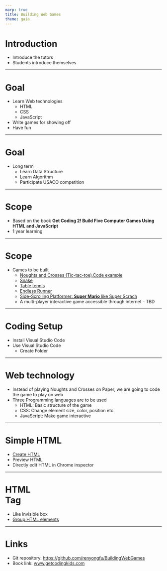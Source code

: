 ```yaml
---
marp: true
title: Building Web Games
theme: gaia
---
```


# Introduction
- Introduce the tutors
- Students introduce themselves
---

# Goal
- Learn Web technologies
  - HTML
  - CSS
  - JavaScript
- Write games for showing off
- Have fun
---
# Goal
- Long term
  - Learn Data Structure
  - Learn Algorithm
  - Participate USACO competition
---

# Scope
- Based on the book **Get Coding 2! Build Five Computer Games Using HTML and JavaScript**
- 1 year learning
---

# Scope
- Games to be built
  - [Noughts and Crosses (Tic-tac-toe)](https://www.youtube.com/watch?v=5SdW0_wTX5c),[Code example](../../Code/snake/mission_2_snake.html)
  - [Snake](./res/snake.gif)
  - [Table tennis](../../Code/mission_3_table_tennis/tableTennis.html)
  - [Endless Runner](../../Code/mission_4_endless_running/endless_running.html)
  - [Side-Scrolling Platformer: **Super Mario** like Super Scrach](../../Code/mission_5_super_scratch/super_scratch.html)
  - A multi-player interactive game accessible through internet - TBD
---

# Coding Setup
- Install Visual Studio Code
- Use Visual Studio Code
  - Create Folder
---

# Web technology
- Instead of playing Noughts and Crosses on Paper, we are going to code the game to play on web
- Three Programming languages are to be used
  - HTML: Basic structure of the game
  - CSS: Change element size, color, position etc.
  - JavaScript: Make game interactive
---

# Simple HTML
  - [Create HTML](res/simplePage.html)
  - Preview HTML
  - Directly edit HTML in Chrome inspector
---

# HTML<div> Tag
- Like invisible box
- [Group HTML elements](./res/divPage.html)

---

# Links
- Git repository: https://github.com/renyongfu/BuildingWebGames
- Book link: www.getcodingkids.com
